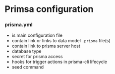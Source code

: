 # Primsa configuration

### prisma.yml

- is main configuration file
- contain link or links to data model `.prisma` file(s)
- contain link to prisma server host
- database type
- secret for prisma access
- hooks for trigger actions in prisma-cli lifecycle
- seed command
